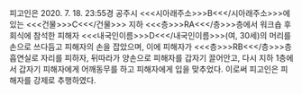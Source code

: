 피고인은 2020. 7. 18. 23:55경 공주시 <<<시아래주소>>>B<<</시아래주소>>>에 있는 <<<건물>>>C<<</건물>>> 지하 <<<층>>>RA<<</층>>>층에서 워크숍 후 회식에 참석한 피해자 <<<내국인이름>>>D<<</내국인이름>>>(여, 30세)의 머리를 손으로 쓰다듬고 피해자의 손을 잡았으며, 이에 피해자가 <<<층>>>RB<<</층>>>층 흡연실로 자리를 피하자, 뒤따라가 양손으로 피해자를 갑자기 끌어안고, 다시 지하 1층에서 갑자기 피해자에게 어깨동무를 하고 피해자에게 입을 맞추었다.
이로써 피고인은 피해자를 강제로 추행하였다.